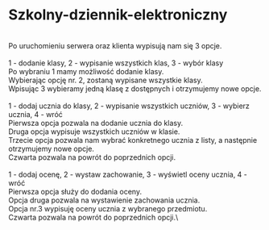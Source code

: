 # Szkolny-dziennik-elektroniczny
\
Po uruchomieniu serwera oraz klienta wypisują nam się 3 opcje.\
\
1 - dodanie klasy, 2 - wypisanie wszystkich klas, 3 - wybór klasy\
Po wybraniu 1 mamy możliwość dodanie klasy.\
Wybierając opcję nr. 2, zostaną wypisane wszystkie klasy.\
Wpisując 3 wybieramy jedną klasę z dostępnych i otrzymujemy nowe opcje.\
 \
1 - dodaj ucznia do klasy, 2 - wypisanie wszystkich uczniów,  3 - wybierz ucznia, 4 - wróć\
Pierwsza opcja pozwala na dodanie ucznia do klasy. \
Druga opcja wypisuje wszystkich uczniów w klasie.\
Trzecie opcja pozwala nam wybrać konkretnego ucznia z listy, a następnie otrzymujemy nowe opcje.\
Czwarta pozwala na powrót do poprzednich opcji.\
 \
1 - dodaj ocenę, 2 - wystaw zachowanie, 3 - wyświetl oceny ucznia, 4 - wróć\
Pierwsza opcja służy do dodania oceny.\
Opcja druga pozwala na wystawienie zachowania ucznia.\
Opcja nr.3 wypisuję oceny ucznia z wybranego przedmiotu. \
Czwarta pozwala na powrót do poprzednich opcji.\
